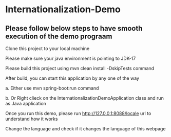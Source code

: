 # Internationalization-Demo
## Please follow below steps to have smooth execution of the demo prograam
Clone this project to your local machine

Please make sure your java environment is pointing to JDK-17

Please build this project using mvn clean install -DskipTests command

After build, you can start this application by any one of the way

a. Either use mvn spring-boot:run command

b. Or Right clieck on the InternationalizationDemoApplication class and run as Java application

Once you run this demo, please run http://127.0.0.1:8088/locale url to understand how it works

Change the language and check if it changes the language of this webpage
